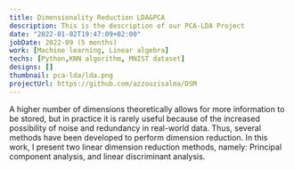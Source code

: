 ```yaml
---
title: Dimensionality Reduction LDA&PCA
description: This is the description of our PCA-LDA Project
date: "2022-01-02T19:47:09+02:00"
jobDate: 2022-09 (5 months)
work: [Machine learning, Linear algebra]
techs: [Python,KNN algorithm, MNIST dataset]
designs: []
thumbnail: pca-lda/lda.png
projectUrl: https://github.com/azzouzisalma/DSM
---
```

 A higher number of dimensions theoretically allows for more information to be stored, but in practice it is rarely useful  because of the increased possibility of noise and redundancy in real-world data.
Thus, several methods have been developed to perform dimension reduction. In this work, I  present two linear dimension reduction methods, namely: Principal component analysis, and linear discriminant analysis.